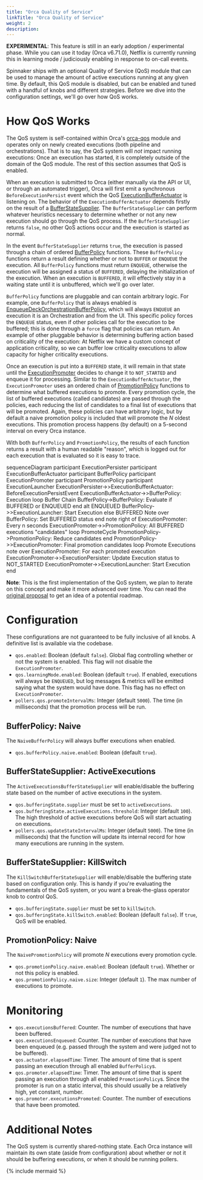 ```yaml
---
title: "Orca Quality of Service"
linkTitle: "Orca Quality of Service"
weight: 2
description: 
---
```




**EXPERIMENTAL**: This feature is still in an early adoption / experimental phase. 
While you can use it today (Orca v6.71.0), Netflix is currently running this in learning mode / judiciously enabling in response to on-call events.

Spinnaker ships with an optional Quality of Service (QoS) module that can be used to manage the amount of active executions running at any given time.
By default, this QoS module is disabled, but can be enabled and tuned with a handful of knobs and different strategies.
Before we dive into the configuration settings, we'll go over how QoS works.

# How QoS Works

The QoS system is self-contained within Orca's [orca-qos][module] module and operates only on newly created executions (both pipeline and orchestrations).
That is to say, the QoS system will _not_ impact running executions: Once an execution has started, it is completely outside of the domain of the QoS module.
The rest of this section assumes that QoS is enabled.

When an execution is submitted to Orca (either manually via the API or UI, or through an automated trigger), Orca will first emit a synchronous `BeforeExecutionPersist` event which the QoS [ExecutionBufferActuator][actuator] is listening on.
The behavior of the `ExecutionBufferActuator` depends firstly on the result of a
[BufferStateSupplier][buffer-state-supplier]. 
The `BufferStateSupplier` can perform whatever heuristics necessary to determine whether or not any new execution should go through the QoS process. 
If the `BufferStateSupplier` returns `false`, no other QoS actions occur and the execution is started as normal.

In the event `BufferStateSupplier` returns `true`, the execution is passed through a chain of ordered [BufferPolicy][buffer-policy] functions.
These `BufferPolicy` functions return a result defining whether or not to `BUFFER` or `ENQUEUE` the execution. 
All `BufferPolicy` functions must return `ENQUEUE`, otherwise the execution will be assigned a status of `BUFFERED`, delaying the initialization of the execution.
When an execution is `BUFFERED`, it will effectively stay in a waiting state until it is unbuffered, which we'll go over later.

`BufferPolicy` functions are pluggable and can contain arbitrary logic. 
For example, one `BufferPolicy` that is always enabled is [EnqueueDeckOrchestrationBufferPolicy][deck-buffer-policy], which will always `ENQUEUE` an execution it is an Orchestration and from the UI. 
This specific policy forces the `ENQUEUE` status, even if other policies call for the execution to be buffered; this is done through a `force` flag that policies can return.
An example of other pluggable behavior is determining buffering action based on criticality of the execution: At Netflix we have a custom concept of application criticality, so we can buffer low criticality executions to allow capacity for higher criticality executions.

Once an execution is put into a `BUFFERED` state, it will remain in that state until the [ExecutionPromoter][promoter] decides to change it to `NOT_STARTED` and enqueue it for processing.
Similar to the `ExecutionBufferActuator`, the `ExecutionPromoter` uses an ordered chain of [PromotionPolicy][promotion-policy] functions to determine what buffered executions to promote.
Every promotion cycle, the list of buffered executions (called candidates) are passed through the policies, each reducing the list of candidates to a final list of executions that will be promoted.
Again, these policies can have arbitrary logic, but by default a naive promotion policy is included that will promote the _N_ oldest executions.
This promotion process happens (by default) on a 5-second interval on every Orca instance.

With both `BufferPolicy` and `PromotionPolicy`, the results of each function returns a result with a human readable "reason", which is logged out for each execution that is evaluated so it is easy to trace.

<div class="mermaid">
    sequenceDiagram
    participant ExecutionPersister
    participant ExecutionBufferActuator
    participant BufferPolicy
    participant ExecutionPromoter
    participant PromotionPolicy
    participant ExecutionLauncher
    ExecutionPersister->>ExecutionBufferActuator: BeforeExecutionPersistEvent
    ExecutionBufferActuator->>BufferPolicy: Execution
    loop Buffer Chain
        BufferPolicy->BufferPolicy: Evaluate if BUFFERED or ENQUEUED
    end
    alt ENQUEUED
        BufferPolicy->>ExecutionLauncher: Start Execution
    else BUFFERED
        Note over BufferPolicy: Set BUFFERED status
    end
    note right of ExecutionPromoter: Every n seconds
    ExecutionPromoter->>PromotionPolicy: All BUFFERED executions "candidates"
    loop PromoteCycle
        PromotionPolicy->PromotionPolicy: Reduce candidates
    end
    PromotionPolicy->>ExecutionPromoter: Final promotion candidates
    loop Promote Executions
        note over ExecutionPromoter: For each promoted execution
        ExecutionPromoter->>ExecutionPersister: Update Execution status to NOT_STARTED
        ExecutionPromoter->>ExecutionLauncher: Start Execution
    end
</div>

**Note**: This is the first implementation of the QoS system, we plan to iterate on this concept and make it more advanced over time.
You can read the [original proposal][proposal] to get an idea of a potential roadmap.

# Configuration

These configurations are not guaranteed to be fully inclusive of all knobs.
A definitive list is available via the codebase.

* `qos.enabled`: Boolean (default `false`). Global flag controlling whether or not the system is enabled. This flag will not disable the `ExecutionPromoter`.
* `qos.learningMode.enabled`: Boolean (default `true`). If enabled, executions will always be `ENQUEUED`, but log messages & metrics will be emitted saying what the system would have done. This flag has no effect on `ExecutionPromoter`.
* `pollers.qos.promoteIntervalMs`: Integer (default `5000`). The time (in milliseconds) that the promotion process will be run.

## BufferPolicy: Naive

The `NaiveBufferPolicy` will always buffer executions when enabled.

* `qos.bufferPolicy.naive.enabled`: Boolean (default `true`).

## BufferStateSupplier: ActiveExecutions

The `ActiveExecutionsBufferStateSupplier` will enable/disable the buffering state based on the number of active executions in the system.

* `qos.bufferingState.supplier` must be set to `activeExecutions`.
* `qos.bufferingState.activeExecutions.threshold`: Integer (default `100`). The high threshold of active executions before QoS will start actuating on executions.
* `pollers.qos.updateStateIntervalMs`: Integer (default `5000`). The time (in milliseconds) that the function will update its internal record for how many executions are running in the system.

## BufferStateSupplier: KillSwitch

The `KillSwitchBufferStateSupplier` will enable/disable the buffering state based on configuration only.
This is handy if you're evaluating the fundamentals of the QoS system, or you want a break-the-glass operator knob to control QoS.

* `qos.bufferingState.supplier` must be set to `killSwitch`.
* `qos.bufferingState.killSwitch.enabled`: Boolean (default `false`). If `true`, QoS will be enabled.

## PromotionPolicy: Naive

The `NaivePromotionPolicy` will promote _N_ executions every promotion cycle.

* `qos.promotionPolicy.naive.enabled`: Boolean (default `true`). Whether or not this policy is enabled.
* `qos.promotionPolicy.naive.size`: Integer (default `1`). The max number of executions to promote.

# Monitoring

* `qos.executionsBuffered`: Counter. The number of executions that have been buffered.
* `qos.executionsEnqueued`: Counter. The number of executions that have been enqueued (e.g. passed through the system and were judged not to be buffered).
* `qos.actuator.elapsedTime`: Timer. The amount of time that is spent passing an execution through all enabled `BufferPolicy`s.
* `qos.promoter.elapsedTime`: Timer. The amount of time that is spent passing an execution through all enabled `PromotionPolicy`s. Since the promoter is run on a static interval, this should usually be a relatively high, yet constant, number.
* `qos.promoter.executionsPromoted`: Counter. The number of executions that have been promoted.

# Additional Notes

The QoS system is currently shared-nothing state. Each Orca instance will maintain its own state (aside from configuration) about whether or not it should be buffering executions, or when it should be running pollers.

{% include mermaid %}

[module]: https://github.com/spinnaker/orca/tree/master/orca-qos
[actuator]: https://github.com/spinnaker/orca/blob/master/orca-qos/src/main/kotlin/com/netflix/spinnaker/orca/qos/ExecutionBufferActuator.kt
[buffer-state-supplier]: https://github.com/spinnaker/orca/blob/master/orca-qos/src/main/kotlin/com/netflix/spinnaker/orca/qos/BufferStateSupplier.kt
[buffer-policy]: https://github.com/spinnaker/orca/blob/master/orca-qos/src/main/kotlin/com/netflix/spinnaker/orca/qos/BufferPolicy.kt
[deck-buffer-policy]: https://github.com/spinnaker/orca/blob/master/orca-qos/src/main/kotlin/com/netflix/spinnaker/orca/qos/bufferpolicy/EnqueueDeckOrchestrationsBufferPolicy.kt
[promoter]: https://github.com/spinnaker/orca/blob/master/orca-qos/src/main/kotlin/com/netflix/spinnaker/orca/qos/ExecutionPromoter.kt
[promotion-policy]: https://github.com/spinnaker/orca/blob/master/orca-qos/src/main/kotlin/com/netflix/spinnaker/orca/qos/PromotionPolicy.kt
[proposal]: https://docs.google.com/document/d/1Kq9PjfhUu2o8Awt0YQyXf7L14X_PUsS81oaW6tjlgVY/edit#
